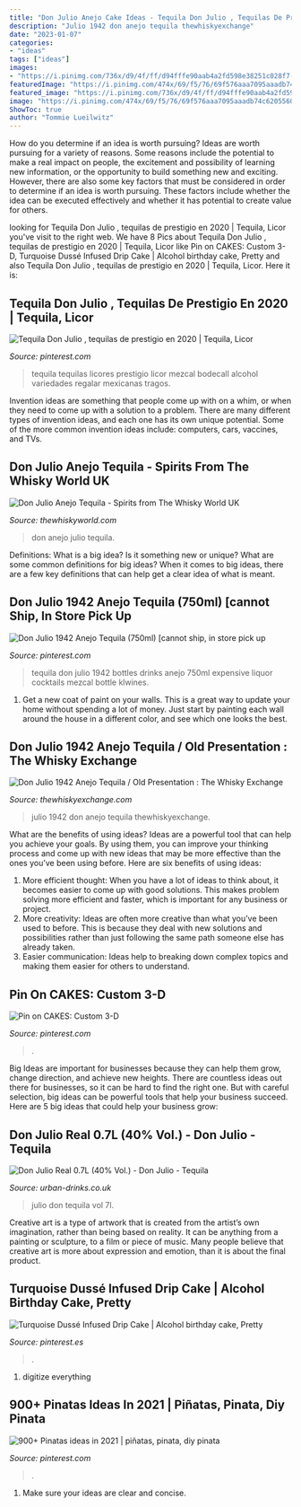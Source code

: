 ```yaml
---
title: "Don Julio Anejo Cake Ideas - Tequila Don Julio , Tequilas De Prestigio En 2020"
description: "Julio 1942 don anejo tequila thewhiskyexchange"
date: "2023-01-07"
categories:
- "ideas"
tags: ["ideas"]
images:
- "https://i.pinimg.com/736x/d9/4f/ff/d94fffe90aab4a2fd598e38251c028f7--tequila-drinks-tequila-bottles.jpg"
featuredImage: "https://i.pinimg.com/474x/69/f5/76/69f576aaa7095aaadb74c62055609672.jpg"
featured_image: "https://i.pinimg.com/736x/d9/4f/ff/d94fffe90aab4a2fd598e38251c028f7--tequila-drinks-tequila-bottles.jpg"
image: "https://i.pinimg.com/474x/69/f5/76/69f576aaa7095aaadb74c62055609672.jpg"
ShowToc: true
author: "Tommie Lueilwitz"
---
```



How do you determine if an idea is worth pursuing?
Ideas are worth pursuing for a variety of reasons. Some reasons include the potential to make a real impact on people, the excitement and possibility of learning new information, or the opportunity to build something new and exciting. However, there are also some key factors that must be considered in order to determine if an idea is worth pursuing. These factors include whether the idea can be executed effectively and whether it has potential to create value for others.

	

		
looking for Tequila Don Julio , tequilas de prestigio en 2020 | Tequila, Licor you've visit to the right web. We have 8 Pics about Tequila Don Julio , tequilas de prestigio en 2020 | Tequila, Licor like Pin on CAKES: Custom 3-D, Turquoise Dussé Infused Drip Cake | Alcohol birthday cake, Pretty and also Tequila Don Julio , tequilas de prestigio en 2020 | Tequila, Licor. Here it is:
		
    
## Tequila Don Julio , Tequilas De Prestigio En 2020 | Tequila, Licor

<img loading=lazy src="https://i.pinimg.com/originals/46/41/2f/46412f89e6bc60af9e192dbb32111e4d.jpg" onerror="this.onerror=null;this.src='https://tse3.mm.bing.net/th?id=OIP.6X8pgNlC-aJ1U9f2YFsGAwHaE8&amp;pid=15.1';" alt="Tequila Don Julio , tequilas de prestigio en 2020 | Tequila, Licor">

_Source: pinterest.com_

>tequila tequilas licores prestigio licor mezcal bodecall alcohol variedades regalar mexicanas tragos. 

	

Invention ideas are something that people come up with on a whim, or when they need to come up with a solution to a problem. There are many different types of invention ideas, and each one has its own unique potential. Some of the more common invention ideas include: computers, cars, vaccines, and TVs.

    
## Don Julio Anejo Tequila - Spirits From The Whisky World UK

<img loading=lazy src="https://www.thewhiskyworld.com/images/don-julio-anejo-tequila-p60-4680_image.jpg" onerror="this.onerror=null;this.src='https://tse3.mm.bing.net/th?id=OIP.IdHc4aBpi_2ETMzpfXKevwHaHa&amp;pid=15.1';" alt="Don Julio Anejo Tequila - Spirits from The Whisky World UK">

_Source: thewhiskyworld.com_

>don anejo julio tequila. 

	

Definitions: What is a big idea? Is it something new or unique? What are some common definitions for big ideas?
When it comes to big ideas, there are a few key definitions that can help get a clear idea of what is meant.

    
## Don Julio 1942 Anejo Tequila (750ml) [cannot Ship, In Store Pick Up

<img loading=lazy src="https://i.pinimg.com/736x/d9/4f/ff/d94fffe90aab4a2fd598e38251c028f7--tequila-drinks-tequila-bottles.jpg" onerror="this.onerror=null;this.src='https://tse3.mm.bing.net/th?id=OIP.weOmh_WAaufTVOequ_3sbAHaRx&amp;pid=15.1';" alt="Don Julio 1942 Anejo Tequila (750ml) [cannot ship, in store pick up">

_Source: pinterest.com_

>tequila don julio 1942 bottles drinks anejo 750ml expensive liquor cocktails mezcal bottle klwines. 

	

1. Get a new coat of paint on your walls. This is a great way to update your home without spending a lot of money. Just start by painting each wall around the house in a different color, and see which one looks the best.

    
## Don Julio 1942 Anejo Tequila / Old Presentation : The Whisky Exchange

<img loading=lazy src="http://img.thewhiskyexchange.com/l/teqla_don4.jpg" onerror="this.onerror=null;this.src='https://tse1.mm.bing.net/th?id=OIP.ahfHa86FopIuQcYJxlTTwAHaJ4&amp;pid=15.1';" alt="Don Julio 1942 Anejo Tequila / Old Presentation : The Whisky Exchange">

_Source: thewhiskyexchange.com_

>julio 1942 don anejo tequila thewhiskyexchange. 

	

What are the benefits of using ideas?
Ideas are a powerful tool that can help you achieve your goals. By using them, you can improve your thinking process and come up with new ideas that may be more effective than the ones you’ve been using before. Here are six benefits of using ideas: 
1. More efficient thought: When you have a lot of ideas to think about, it becomes easier to come up with good solutions. This makes problem solving more efficient and faster, which is important for any business or project. 
2. More creativity: Ideas are often more creative than what you’ve been used to before. This is because they deal with new solutions and possibilities rather than just following the same path someone else has already taken. 
3. Easier communication: Ideas help to breaking down complex topics and making them easier for others to understand.

    
## Pin On CAKES: Custom 3-D

<img loading=lazy src="https://i.pinimg.com/originals/89/6f/96/896f9691afd598852138232989badf70.jpg" onerror="this.onerror=null;this.src='https://tse1.mm.bing.net/th?id=OIP.XCwds9HdKIztVtWgSRJtNAHaJQ&amp;pid=15.1';" alt="Pin on CAKES: Custom 3-D">

_Source: pinterest.com_

>. 

	

Big Ideas are important for businesses because they can help them grow, change direction, and achieve new heights. There are countless ideas out there for businesses, so it can be hard to find the right one. But with careful selection, big ideas can be powerful tools that help your business succeed. Here are 5 big ideas that could help your business grow: 

    
## Don Julio Real 0.7L (40% Vol.) - Don Julio - Tequila

<img loading=lazy src="https://d3r6kbofdnmd8.cloudfront.net/media/catalog/product/cache/image/1536x/a4e40ebdc3e371adff845072e1c73f37/9/9/99989_don-julio_real_700.jpg" onerror="this.onerror=null;this.src='https://tse2.mm.bing.net/th?id=OIP.mdwruQ-4Qu7toSbkd2XskwHaHa&amp;pid=15.1';" alt="Don Julio Real 0.7L (40% Vol.) - Don Julio - Tequila">

_Source: urban-drinks.co.uk_

>julio don tequila vol 7l. 

	

Creative art is a type of artwork that is created from the artist’s own imagination, rather than being based on reality. It can be anything from a painting or sculpture, to a film or piece of music. Many people believe that creative art is more about expression and emotion, than it is about the final product.

    
## Turquoise Dussé Infused Drip Cake | Alcohol Birthday Cake, Pretty

<img loading=lazy src="https://i.pinimg.com/736x/f6/85/46/f68546636d360a54b64980292b8732f6.jpg" onerror="this.onerror=null;this.src='https://tse3.mm.bing.net/th?id=OIP.PjF-qy2mjmcpoD5rtY4vQwHaJ3&amp;pid=15.1';" alt="Turquoise Dussé Infused Drip Cake | Alcohol birthday cake, Pretty">

_Source: pinterest.es_

>. 

	

1. digitize everything

    
## 900+ Pinatas Ideas In 2021 | Piñatas, Pinata, Diy Pinata

<img loading=lazy src="https://i.pinimg.com/474x/69/f5/76/69f576aaa7095aaadb74c62055609672.jpg" onerror="this.onerror=null;this.src='https://tse1.mm.bing.net/th?id=OIP.WK0GkZw8Hv5ulJrupv4nnAAAAA&amp;pid=15.1';" alt="900+ Pinatas ideas in 2021 | piñatas, pinata, diy pinata">

_Source: pinterest.com_

>. 

	

1. Make sure your ideas are clear and concise.

